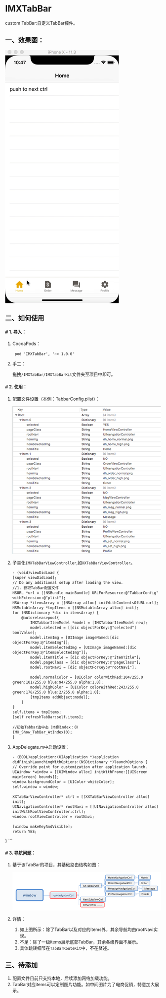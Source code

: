 # IMXTabBar
custom TabBar:自定义TabBar控件。

## 一、效果图：

![img](imgs/imxTabBar.gif)

## 二、如何使用

#### # 1. 导入：

1. CocoaPods：

	`` pod 'IMXTabBar', '~> 1.0.0'``
	
2. 手工：

	拖拽`/IMXTabBar/IMXTabBarKit`文件夹至项目中即可。


#### # 2. 使用：

1. 配置文件设置（本例：TabbarConfig.plist）：

	![img](imgs/plistConfig.png)
	
2. 子类化`IMXTabBarViewController`,如`XXTabBarViewController`。

	```
	- (void)viewDidLoad {
    [super viewDidLoad];
    // Do any additional setup after loading the view.
    //1. 获取TabBar配置文件
    NSURL *url = [[NSBundle mainBundle] URLForResource:@"TabbarConfig" withExtension:@"plist"];
    NSArray *itemsArray = [[NSArray alloc] initWithContentsOfURL:url];
    NSMutableArray *tmpItems = [[NSMutableArray alloc] init];
    for (NSDictionary *dic in itemsArray) {
        @autoreleasepool{
            IMXTabbarItemModel *model = [IMXTabbarItemModel new];
            model.selected = [[dic objectForKey:@"selected"] boolValue];
            model.itemImg = [UIImage imageNamed:[dic objectForKey:@"itemImg"]];
            model.itemSelectedImg = [UIImage imageNamed:[dic objectForKey:@"itemSelectedImg"]];
            model.itemTitle = [dic objectForKey:@"itemTitle"];
            model.pageClass = [dic objectForKey:@"pageClass"];
            model.rootNavi = [dic objectForKey:@"rootNavi"];

            model.normalColor = [UIColor colorWithRed:104/255.0 green:101/255.0 blue:94/255.0 alpha:1.0];
            model.highColor = [UIColor colorWithRed:243/255.0 green:178/255.0 blue:2/255.0 alpha:1.0];
            [tmpItems addObject:model];
        }
    }
    self.items = tmpItems;
    [self refreshTabBar:self.items];

	//初始Tabbar选中态（本例index：0）
    IMX_Show_TabBar_AtIndex(0);
	}
	```
	
3. AppDelegate.m中启动设置：

	```
	- (BOOL)application:(UIApplication *)application didFinishLaunchingWithOptions:(NSDictionary *)launchOptions {
    // Override point for customization after application launch.
    UIWindow *window = [[UIWindow alloc] initWithFrame:[[UIScreen mainScreen] bounds]];
    window.backgroundColor = [UIColor whiteColor];
    self.window = window;

    XXTabBarViewController* ctrl = [[XXTabBarViewController alloc] init];
    UINavigationController* rootNavi = [[UINavigationController alloc] initWithRootViewController:ctrl];
    window.rootViewController = rootNavi;

    [window makeKeyAndVisible];
    return YES;
}
	```
	
#### # 3. 导航问题：

1. 基于该TabBar的项目，其基础路由结构如图：

	![img](imgs/tabbararch.png)
	
2. 详情：

	1. 如上图所示：除了TabBar以及对应的items外，其余导航均由rootNavi实现。
	2. 不足：除了一级items展示底部TabBar，其余各级界面不展示。
	3. 具体跳转细节在`TabBarRouteKit`中，不在赘述。


## 三、待添加

1. 配置文件目前只支持本地，后续添加网络加载功能。
2. TabBar对应items可以定制图片功能。如中间图片为了电商促销，特意加大展示。

